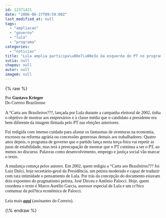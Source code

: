 ```yaml
---
id: 12371421
date: "2006-08-27T09:59:00Z"
last_modified_at: null
tags:
  - "ampliacao"
  - "governo"
  - "lula"
  - "programa"
categories:
  - "noticias"
title: "Lula amplia participa\u00e7\u00e3o da esquerda do PT no programa de governo"
sutia: null
chapeu: null
autor: null
imagem: null
---
```

{\% raw %}
<p><P><FONT face=Verdana>Por <STRONG>Gustavo Krieger</STRONG><BR>Do Correio Braziliense<BR><BR>A “Carta aos Brasileiros???, lançada por Lula durante a campanha eleitoral de 2002, tinha o objetivo de mostrar aos empresários e à classe média que o candidato a presidente era bem diferente da imagem firmada pelo PT nas eleições anteriores.</p>
<p> Foi redigida com imenso cuidado para afastar os fantasmas de aventuras na economia, excessos na reforma agrária ou concessões generosas demais aos trabalhadores. Quatro anos depois, o programa de governo que o partido lança nesta terça-feira vai repetir as juras de estabilidade, mas terá a preocupação de mostrar que o PT continua a ser o PT, ao menos no discurso. Palavras como desenvolvimento, emprego e justiça social vão marcar o texto. </FONT></P></p>
<p><P><FONT face=Verdana>A mudança começa pelos autores. Em 2002, quem redigiu a “Carta aos Brasileiros??? foi Luiz Dulci, hoje secretário-geral da Presidência, um petista moderado e capaz de traduzir com rara intimidade o pensamento de Lula. Por trás da concepção do documento estavam dois expoentes do pragmatismo petista, José Dirceu e Antônio Palocci. Hoje, quem coordena o texto é Marco Aurélio Garcia, assessor especial de Lula e um cr?tico contumaz da pol?tica econômica de Palocci.<BR><BR>Leia mais <A href=\"https://www2.correioweb.com.br/cbonline/politica/pri_pol_220.htm?\"><STRONG><EM>aqui</EM></STRONG></A>&nbsp;(assinantes do Correio).</FONT></P> </p>
{\% endraw %}